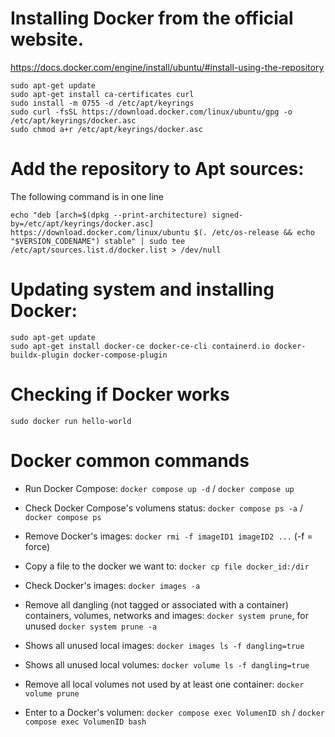 # Installing Docker from the official website. 
https://docs.docker.com/engine/install/ubuntu/#install-using-the-repository

`sudo apt-get update`  
`sudo apt-get install ca-certificates curl`  
`sudo install -m 0755 -d /etc/apt/keyrings`  
`sudo curl -fsSL https://download.docker.com/linux/ubuntu/gpg -o /etc/apt/keyrings/docker.asc`  
`sudo chmod a+r /etc/apt/keyrings/docker.asc`  

# Add the repository to Apt sources:
The following command is in one line  
  
`echo "deb [arch=$(dpkg --print-architecture) signed-by=/etc/apt/keyrings/docker.asc] https://download.docker.com/linux/ubuntu $(. /etc/os-release && echo "$VERSION_CODENAME") stable" | sudo tee /etc/apt/sources.list.d/docker.list > /dev/null` 

# Updating system and installing Docker:  
`sudo apt-get update`  
`sudo apt-get install docker-ce docker-ce-cli containerd.io docker-buildx-plugin docker-compose-plugin`

# Checking if Docker works
`sudo docker run hello-world`

# Docker common commands

- Run Docker Compose: `docker compose up -d` / `docker compose up`

- Check Docker Compose's volumens status: `docker compose ps -a` / `docker compose ps`

- Remove Docker's images: `docker rmi -f imageID1 imageID2 ...` (-f = force)

- Copy a file to the docker we want to: `docker cp file docker_id:/dir`

- Check Docker's images: `docker images -a`

- Remove all dangling (not tagged or associated with a container) containers, volumes, networks and images: `docker system prune`, for unused `docker system prune -a`

- Shows all unused local images: `docker images ls -f dangling=true`

- Shows all unused local volumes: `docker volume ls -f dangling=true`

- Remove all local volumes not used by at least one container: `docker volume prune`
  
- Enter to a Docker's volumen: `docker compose exec VolumenID sh` / `docker compose exec VolumenID bash`
